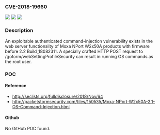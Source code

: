 ### [CVE-2018-19660](https://cve.mitre.org/cgi-bin/cvename.cgi?name=CVE-2018-19660)
![](https://img.shields.io/static/v1?label=Product&message=n%2Fa&color=blue)
![](https://img.shields.io/static/v1?label=Version&message=n%2Fa&color=blue)
![](https://img.shields.io/static/v1?label=Vulnerability&message=n%2Fa&color=brighgreen)

### Description

An exploitable authenticated command-injection vulnerability exists in the web server functionality of Moxa NPort W2x50A products with firmware before 2.2 Build_18082311. A specially crafted HTTP POST request to /goform/webSettingProfileSecurity can result in running OS commands as the root user.

### POC

#### Reference
- http://seclists.org/fulldisclosure/2018/Nov/64
- http://packetstormsecurity.com/files/150535/Moxa-NPort-W2x50A-2.1-OS-Command-Injection.html

#### Github
No GitHub POC found.

